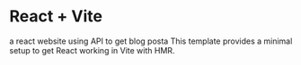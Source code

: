 # React + Vite
a react website using API to get blog posta
This template provides a minimal setup to get React working in Vite with HMR.
